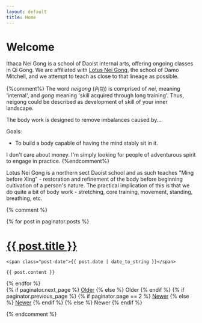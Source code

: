 ```yaml
---
layout: default
title: Home
---
```


# Welcome

Ithaca Nei Gong is a school of Daoist internal arts, offering ongoing classes in Qi Gong. We are affiliated with [Lotus Nei Gong](http://lotusneigong.com), the school of Damo Mitchell, and we attempt to teach as close to that lineage as possible.

{%comment%}
The word <i>neigong</i> (內功) is comprised of <i>nei</i>, meaning 'internal', and <i>gong</i> meaning 'skill acquired through long training'. Thus, neigong could be described as development of skill of your inner landscape. 

The body work is designed to remove imbalances caused by... 

Goals:
- To build a body capable of having the mind stably sit in it.

I don't care about money. I'm simply looking for people of adventurous spirit to engage in practice.
{%endcomment%}

Lotus Nei Gong is a northern sect Daoist school and as such teaches "Ming before Xing" - restoration and refinement of the body before beginning cultivation of a person's nature. The practical implication of this is that we do quite a bit of body work - stretching, core training, movement, standing, breathing, etc. 


{% comment %}
<div class="posts">
  {% for post in paginator.posts %}
  <div class="post">
    <h1 class="post-title">
      <a href="{{ post.url }}">
        {{ post.title }}
      </a>
    </h1>

    <span class="post-date">{{ post.date | date_to_string }}</span>

    {{ post.content }}
  </div>
  {% endfor %}
</div>

<div class="pagination">
  {% if paginator.next_page %}
    <a class="pagination-item older" href="{{ site.baseurl }}/page{{paginator.next_page}}">Older</a>
  {% else %}
    <span class="pagination-item older">Older</span>
  {% endif %}
  {% if paginator.previous_page %}
    {% if paginator.page == 2 %}
      <a class="pagination-item newer" href="{{ site.baseurl }}/">Newer</a>
    {% else %}
      <a class="pagination-item newer" href="{{ site.baseurl }}/page{{paginator.previous_page}}">Newer</a>
    {% endif %}
  {% else %}
    <span class="pagination-item newer">Newer</span>
  {% endif %}
</div>

{% endcomment %}
